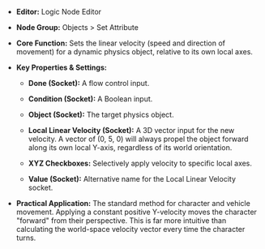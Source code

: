 - **Editor:** Logic Node Editor
    
- **Node Group:** Objects > Set Attribute
    
- **Core Function:** Sets the linear velocity (speed and direction of movement) for a dynamic physics object, relative to its own local axes.
    
- **Key Properties & Settings:**
    
    - **Done (Socket):** A flow control input.
        
    - **Condition (Socket):** A Boolean input.
        
    - **Object (Socket):** The target physics object.
        
    - **Local Linear Velocity (Socket):** A 3D vector input for the new velocity. A vector of (0, 5, 0) will always propel the object forward along its own local Y-axis, regardless of its world orientation.
        
    - **XYZ Checkboxes:** Selectively apply velocity to specific local axes.
        
    - **Value (Socket):** Alternative name for the Local Linear Velocity socket.
        
- **Practical Application:** The standard method for character and vehicle movement. Applying a constant positive Y-velocity moves the character "forward" from their perspective. This is far more intuitive than calculating the world-space velocity vector every time the character turns.